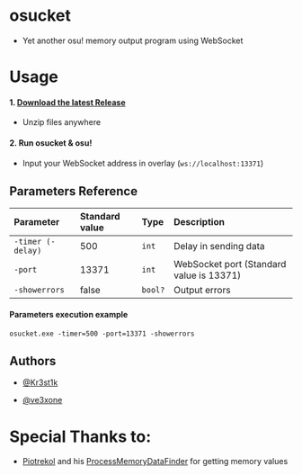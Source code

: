 # osucket
* Yet another osu! memory output program using WebSocket 

# Usage
  
#### 1. [Download the latest Release](https://github.com/kr3st1k/osucket/releases/latest)
  * Unzip files anywhere

#### 2. Run osucket & osu!
  * Input your WebSocket address in overlay (`ws://localhost:13371`)

## Parameters Reference

| Parameter | Standard value | Type     | Description                |
| :-------- | :------------- | :------- | :------------------------- |
| `-timer (-delay)` | 500 |  `int` | Delay in sending data |
| `-port`      | 13371 |  `int` | WebSocket port (Standard value is 13371) |
| `-showerrors`      | false   | `bool?` | Output errors |

#### Parameters execution example
`osucket.exe -timer=500 -port=13371 -showerrors`

## Authors

- [@Kr3st1k](https://www.github.com/kr3st1k)

- [@ve3xone](https://www.github.com/ve3xone)

# Special Thanks to:

* [Piotrekol](https://github.com/Piotrekol/) and his [ProcessMemoryDataFinder](https://github.com/Piotrekol/ProcessMemoryDataFinder) for getting memory values
